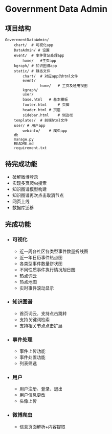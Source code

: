 # Government Data Admin

## 项目结构

```
GovernmentDataAdmin/
	chart/ 	# 可视化app
	DataAdmin/ # 设置
	event/ 	# 事件登记处理app  
        home/   #主页app
	kgraph/ # 知识图谱app
	static/ # 静态文件
		chart/	# 对应app的html文件
		event/
                home/   # 主页及通用视图   
		kgraph/
		user/
		base.html	# 基本模板
		footer.html     # 页脚
		header.html	# 页眉
		sidebar.html    # 侧边栏
	templates/  # 前端html文件
	user/ # 用户app
        webinfo/    # 爬虫app
	db
	manage.py
	README.md
	requirement.txt
```



## 待完成功能

- 破解微博登录
- 实现多页爬虫搜索
- 知识图谱模型构建
- 知识图谱再次点击取消节点
- 网页上线
- 数据库迁移



## 完成功能

- ### 可视化

  - 近一周各社区各类型事件数量折线图
  - 近一年日历事件热点图
  - 各类型事件数量饼状图
  - 不同性质事件执行情况旭日图
  - 热点词云
  - 热点地图
  - 实时事件滚动显示

- ### 知识图谱

  - 首页词云，支持点击跳转
  - 支持关键词检索
  - 支持相关节点点击扩展

- ### 事件处理

  - 事件上传功能
  - 事件处置功能
  - 列表筛选

- ### 用户

  - 用户注册、登录、退出
  - 用户信息更改
  - 头像上传

- ### 微博爬虫

  - 信息页面解析+内容提取

